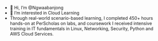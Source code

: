 - 👋 Hi, I’m @Ngwaabanjong
- 👀 I’m interested in Cloud Learning
- Through real-world scenario-based learning, I completed 450+ hours hands-on at PerScholas on labs, and coursework I received intensive training in IT fundamentals in Linux, Networking,  Security, Python and AWS Cloud Services.

<!---
Ngwaabanjong/Ngwaabanjong is a ✨ special ✨ repository because its `README.md` (this file) appears on your GitHub profile.
You can click the Preview link to take a look at your changes.
--->
